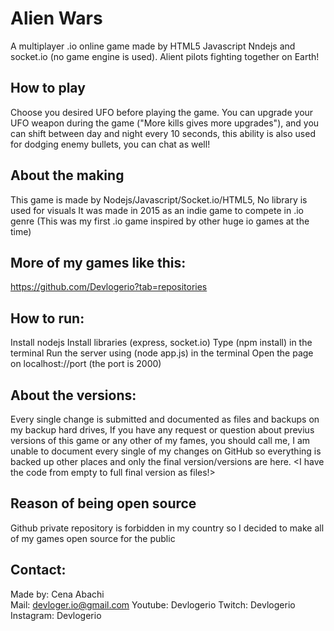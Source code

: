 # Alien Wars
A multiplayer .io online game made by HTML5 Javascript Nndejs and socket.io (no game engine is used).
Alient pilots fighting together on Earth!

## How to play
Choose you desired UFO before playing the game.
You can upgrade your UFO weapon during the game ("More kills gives more upgrades"), and you can shift between day and night every 10 seconds, this ability is also used for dodging enemy bullets, you can chat as well!

## About the making
This game is made by Nodejs/Javascript/Socket.io/HTML5, No library is used for visuals
It was made in 2015 as an indie game to compete in .io genre (This was my first .io game inspired by other huge io games at the time)

## More of my games like this:
https://github.com/Devlogerio?tab=repositories

## How to run:
Install nodejs
Install libraries (express, socket.io)
Type (npm install) in the terminal
Run the server using (node app.js) in the terminal
Open the page on localhost://port (the port is 2000)

## About the versions:
Every single change is submitted and documented as files and backups on my backup hard drives, If you have any request or question about previus versions of this game or any other of my fames, you should call me, I am unable to document every single of my changes on GitHub so everything is backed up other places and only the final version/versions are here.
<I have the code from empty to full final version as files!>

## Reason of being open source
Github private repository is forbidden in my country so I decided to make all of my games open source for the public

## Contact:
Made by: Cena Abachi  
Mail: devloger.io@gmail.com 
Youtube: Devlogerio
Twitch: Devlogerio
Instagram: Devlogerio

